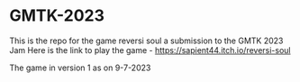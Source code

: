 # GMTK-2023
This is the repo for the game reversi soul a submission to the GMTK 2023 Jam
Here is the link to play the game - https://sapient44.itch.io/reversi-soul 

The game in version 1 as on 9-7-2023
